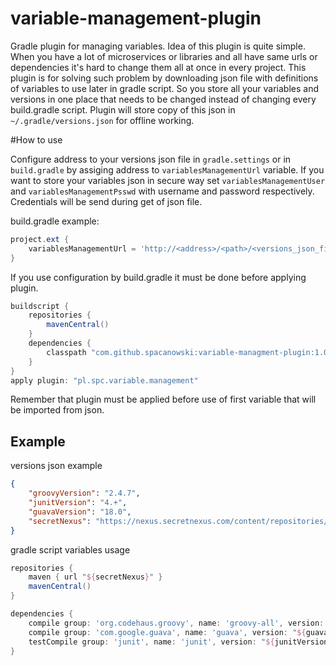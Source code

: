 # variable-management-plugin
Gradle plugin for managing variables. Idea of this plugin is quite simple. When you have a lot of microservices or libraries and all have same urls or dependencies it's hard to change them all at once in every project. This plugin is for solving such problem by downloading json file with definitions of variables to use later in gradle script. So you store all your variables and versions in one place that needs to be changed instead of changing every build.gradle script. Plugin will store copy of this json in ```~/.gradle/versions.json``` for offline working.

#How to use

Configure address to your versions json file in ```gradle.settings``` or in ```build.gradle``` by assiging address to ```variablesManagementUrl``` variable. If you want to store your variables json in secure way set ```variablesManagementUser``` and ```variablesManagementPsswd``` with username and password respectively. Credentials will be send during get of json file.

build.gradle example:
```groovy
project.ext {
    variablesManagementUrl = 'http://<address>/<path>/<versions_json_file>'
}
```
If you use configuration by build.gradle it must be done before applying plugin.

```groovy
buildscript {
    repositories {
        mavenCentral()
    }
    dependencies {
        classpath "com.github.spacanowski:variable-managment-plugin:1.0"
    }
}
apply plugin: "pl.spc.variable.management"
```

Remember that plugin must be applied before use of first variable that will be imported from json.

## Example

versions json example
```json
{
    "groovyVersion": "2.4.7",
    "junitVersion": "4.+",
    "guavaVersion": "18.0",
    "secretNexus": "https://nexus.secretnexus.com/content/repositories/snapshots/"
}
```

gradle script variables usage
```groovy
repositories {
    maven { url "${secretNexus}" }
    mavenCentral()
}

dependencies {
    compile group: 'org.codehaus.groovy', name: 'groovy-all', version: "${groovyVersion}"
    compile group: 'com.google.guava', name: 'guava', version: "${guavaVersion}"
    testCompile group: 'junit', name: 'junit', version: "${junitVersion}"
}
```
